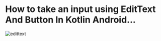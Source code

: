 # How to take an input using EditText And Button In Kotlin Android...

![edittext](https://user-images.githubusercontent.com/81486807/113486364-1cacdb00-94d4-11eb-8338-db20a9a79702.png)
